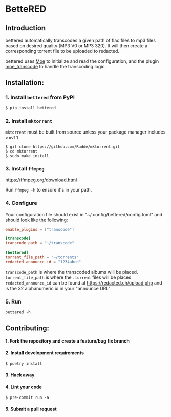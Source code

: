 # BetteRED

## Introduction
bettered automatically transcodes a given path of flac files to mp3 files
based on desired quality (MP3 V0 or MP3 320). It will then create a
corresponding torrent file to be uploaded to redacted.

bettered uses [Moe](https://github.com/MoeMusic/Moe) to initialize and read the configuration, and the plugin [moe_transcode](https://github.com/MoeMusic/moe_transcode) to handle the transcoding logic.

## Installation:

### 1. Install `bettered` from PyPI
`$ pip install bettered`

### 2. Install `mktorrent`
`mktorrent` must be built from source unless your package manager includes >=v1.1

~~~
$ git clone https://github.com/Rudde/mktorrent.git
$ cd mktorrent
$ sudo make install
~~~

### 3. Install `ffmpeg`
https://ffmpeg.org/download.html

Run `ffmpeg -h` to ensure it's in your path.

### 4. Configure

Your configuration file should exist in "~/.config/bettered/config.toml" and should look like the following:

``` toml
enable_plugins = ["transcode"]

[transcode]
transcode_path = "~/transcode"

[bettered]
torrent_file_path = "~/torrents"
redacted_announce_id = "1234abcd"
```

`transcode_path` is where the transcoded albums will be placed.
`torrent_file_path` is where the `.torrent` files will be places
`redacted_announce_id` can be found at https://redacted.ch/upload.php and is the 32 alphanumeric id in your "announce URL"

### 5. Run
`bettered -h`

## Contributing:

#### 1. Fork the repository and create a feature/bug fix branch

#### 2. Install development requirements
`$ poetry install`

#### 3. Hack away

#### 4. Lint your code
`$ pre-commit run -a`

#### 5. Submit a pull request

